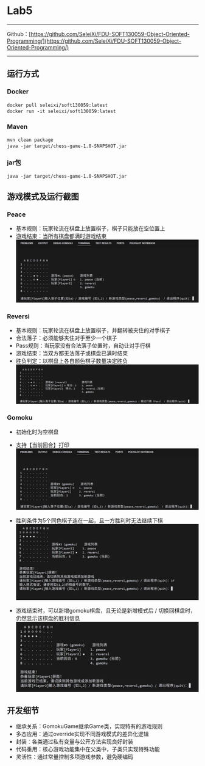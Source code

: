 # Lab5
---

Github：[https://github.com/SeleiXi/FDU-SOFT130059-Object-Oriented-Programming/](https://github.com/SeleiXi/FDU-SOFT130059-Object-Oriented-Programming/)

---

## 运行方式

### Docker

```
docker pull seleixi/soft130059:latest
docker run -it seleixi/soft130059:latest
```

### Maven

```
mvn clean package
java -jar target/chess-game-1.0-SNAPSHOT.jar
```

### jar包

```
java -jar target/chess-game-1.0-SNAPSHOT.jar
```

## 游戏模式及运行截图

### Peace
- 基本规则：玩家轮流在棋盘上放置棋子，棋子只能放在空位置上
- 游戏结束：当所有棋盘都满时游戏结束
![](assets/peaceMode.jpg)

### Reversi
- 基本规则：玩家轮流在棋盘上放置棋子，并翻转被夹住的对手棋子
- 合法落子：必须能够夹住对手至少一个棋子
- Pass规则：当玩家没有合法落子位置时，自动让对手行棋
- 游戏结束：当双方都无法落子或棋盘已满时结束
- 胜负判定：以棋盘上各自颜色棋子数量决定胜负
![](assets/reversiMode.jpg)

### Gomoku
- 初始化时为空棋盘
- 支持【当前回合】打印
![](assets/gomokuMode.jpg)

- 胜利条件为5个同色棋子连在一起，且一方胜利时无法继续下棋
![](assets/gomokuModeErrorHandling.jpg)

- 游戏结束时，可以新增gomoku棋盘，且无论是新增模式后 / 切换回棋盘时，仍然显示该棋盘的胜利信息
![](assets/addGomokuMode.jpg)


## 开发细节

- 继承关系：GomokuGame继承Game类，实现特有的游戏规则
- 多态应用：通过override实现不同游戏模式的差异化逻辑
- 封装：各类通过私有变量与公开方法实现良好封装
- 代码重用：核心游戏功能集中在父类中，子类只实现特殊功能
- 灵活性：通过常量控制多项游戏参数，避免硬编码 